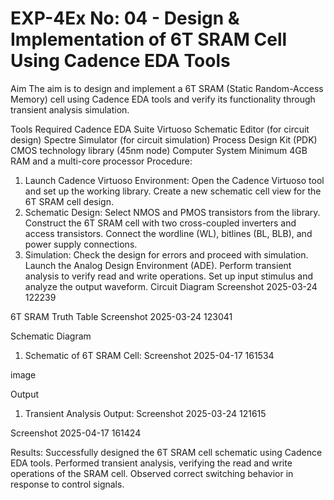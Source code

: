 # EXP-4Ex No: 04 - Design & Implementation of 6T SRAM Cell Using Cadence EDA Tools
Aim
The aim is to design and implement a 6T SRAM (Static Random-Access Memory) cell using Cadence EDA tools and verify its functionality through transient analysis simulation.

Tools Required
Cadence EDA Suite
Virtuoso Schematic Editor (for circuit design)
Spectre Simulator (for circuit simulation)
Process Design Kit (PDK)
CMOS technology library (45nm node)
Computer System
Minimum 4GB RAM and a multi-core processor
Procedure:
1. Launch Cadence Virtuoso Environment:
Open the Cadence Virtuoso tool and set up the working library.
Create a new schematic cell view for the 6T SRAM cell design.
2. Schematic Design:
Select NMOS and PMOS transistors from the library.
Construct the 6T SRAM cell with two cross-coupled inverters and access transistors.
Connect the wordline (WL), bitlines (BL, BLB), and power supply connections.
3. Simulation:
Check the design for errors and proceed with simulation.
Launch the Analog Design Environment (ADE).
Perform transient analysis to verify read and write operations.
Set up input stimulus and analyze the output waveform.
Circuit Diagram
Screenshot 2025-03-24 122239

6T SRAM Truth Table
Screenshot 2025-03-24 123041

Schematic Diagram
1. Schematic of 6T SRAM Cell:
Screenshot 2025-04-17 161534

image

Output
1. Transient Analysis Output:
Screenshot 2025-03-24 121615

Screenshot 2025-04-17 161424

Results:
Successfully designed the 6T SRAM cell schematic using Cadence EDA tools.
Performed transient analysis, verifying the read and write operations of the SRAM cell.
Observed correct switching behavior in response to control signals.
